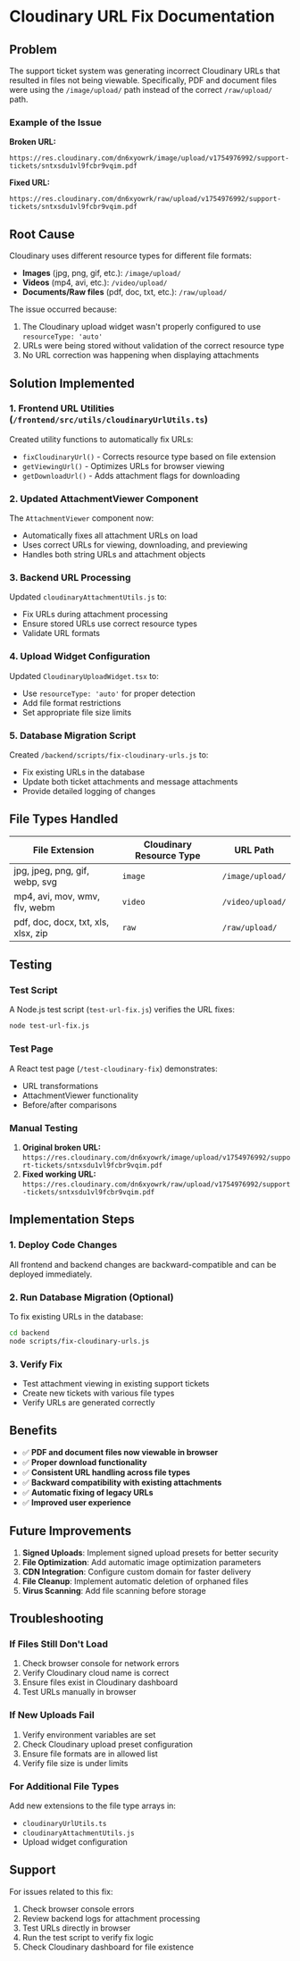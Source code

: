 # Cloudinary URL Fix Documentation

## Problem

The support ticket system was generating incorrect Cloudinary URLs that resulted in files not being viewable. Specifically, PDF and document files were using the `/image/upload/` path instead of the correct `/raw/upload/` path.

### Example of the Issue

**Broken URL:** 
```
https://res.cloudinary.com/dn6xyowrk/image/upload/v1754976992/support-tickets/sntxsdu1vl9fcbr9vqim.pdf
```

**Fixed URL:**
```
https://res.cloudinary.com/dn6xyowrk/raw/upload/v1754976992/support-tickets/sntxsdu1vl9fcbr9vqim.pdf
```

## Root Cause

Cloudinary uses different resource types for different file formats:

- **Images** (jpg, png, gif, etc.): `/image/upload/`
- **Videos** (mp4, avi, etc.): `/video/upload/`  
- **Documents/Raw files** (pdf, doc, txt, etc.): `/raw/upload/`

The issue occurred because:

1. The Cloudinary upload widget wasn't properly configured to use `resourceType: 'auto'`
2. URLs were being stored without validation of the correct resource type
3. No URL correction was happening when displaying attachments

## Solution Implemented

### 1. Frontend URL Utilities (`/frontend/src/utils/cloudinaryUrlUtils.ts`)

Created utility functions to automatically fix URLs:

- `fixCloudinaryUrl()` - Corrects resource type based on file extension
- `getViewingUrl()` - Optimizes URLs for browser viewing  
- `getDownloadUrl()` - Adds attachment flags for downloading

### 2. Updated AttachmentViewer Component

The `AttachmentViewer` component now:

- Automatically fixes all attachment URLs on load
- Uses correct URLs for viewing, downloading, and previewing
- Handles both string URLs and attachment objects

### 3. Backend URL Processing

Updated `cloudinaryAttachmentUtils.js` to:

- Fix URLs during attachment processing
- Ensure stored URLs use correct resource types
- Validate URL formats

### 4. Upload Widget Configuration

Updated `CloudinaryUploadWidget.tsx` to:

- Use `resourceType: 'auto'` for proper detection
- Add file format restrictions
- Set appropriate file size limits

### 5. Database Migration Script

Created `/backend/scripts/fix-cloudinary-urls.js` to:

- Fix existing URLs in the database
- Update both ticket attachments and message attachments
- Provide detailed logging of changes

## File Types Handled

| File Extension | Cloudinary Resource Type | URL Path |
|----------------|-------------------------|----------|
| jpg, jpeg, png, gif, webp, svg | `image` | `/image/upload/` |
| mp4, avi, mov, wmv, flv, webm | `video` | `/video/upload/` |
| pdf, doc, docx, txt, xls, xlsx, zip | `raw` | `/raw/upload/` |

## Testing

### Test Script

A Node.js test script (`test-url-fix.js`) verifies the URL fixes:

```bash
node test-url-fix.js
```

### Test Page  

A React test page (`/test-cloudinary-fix`) demonstrates:

- URL transformations
- AttachmentViewer functionality  
- Before/after comparisons

### Manual Testing

1. **Original broken URL:** `https://res.cloudinary.com/dn6xyowrk/image/upload/v1754976992/support-tickets/sntxsdu1vl9fcbr9vqim.pdf`
2. **Fixed working URL:** `https://res.cloudinary.com/dn6xyowrk/raw/upload/v1754976992/support-tickets/sntxsdu1vl9fcbr9vqim.pdf`

## Implementation Steps

### 1. Deploy Code Changes

All frontend and backend changes are backward-compatible and can be deployed immediately.

### 2. Run Database Migration (Optional)

To fix existing URLs in the database:

```bash
cd backend
node scripts/fix-cloudinary-urls.js
```

### 3. Verify Fix

- Test attachment viewing in existing support tickets
- Create new tickets with various file types
- Verify URLs are generated correctly

## Benefits

- ✅ **PDF and document files now viewable in browser**
- ✅ **Proper download functionality**
- ✅ **Consistent URL handling across file types**  
- ✅ **Backward compatibility with existing attachments**
- ✅ **Automatic fixing of legacy URLs**
- ✅ **Improved user experience**

## Future Improvements

1. **Signed Uploads**: Implement signed upload presets for better security
2. **File Optimization**: Add automatic image optimization parameters
3. **CDN Integration**: Configure custom domain for faster delivery
4. **File Cleanup**: Implement automatic deletion of orphaned files
5. **Virus Scanning**: Add file scanning before storage

## Troubleshooting

### If Files Still Don't Load

1. Check browser console for network errors
2. Verify Cloudinary cloud name is correct
3. Ensure files exist in Cloudinary dashboard
4. Test URLs manually in browser

### If New Uploads Fail

1. Verify environment variables are set
2. Check Cloudinary upload preset configuration
3. Ensure file formats are in allowed list
4. Verify file size is under limits

### For Additional File Types

Add new extensions to the file type arrays in:
- `cloudinaryUrlUtils.ts`
- `cloudinaryAttachmentUtils.js`
- Upload widget configuration

## Support

For issues related to this fix:

1. Check browser console errors
2. Review backend logs for attachment processing
3. Test URLs directly in browser
4. Run the test script to verify fix logic
5. Check Cloudinary dashboard for file existence
